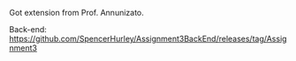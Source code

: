 Got extension from Prof. Annunizato. 

Back-end:
https://github.com/SpencerHurley/Assignment3BackEnd/releases/tag/Assignment3

